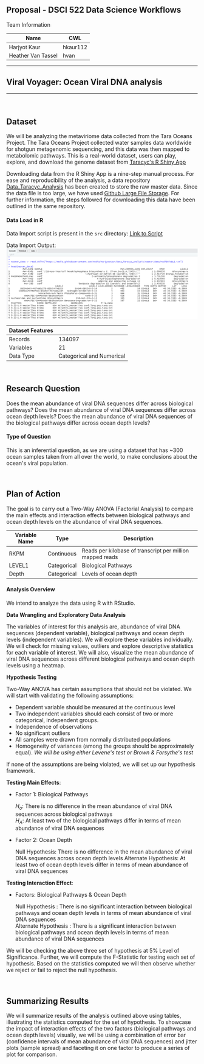 ## Proposal - DSCI 522 Data Science Workflows


Team Information

| Name | CWL |
|---|---|
| Harjyot Kaur | hkaur112 |
| Heather Van Tassel | hvan |


-----------------------------------------------------------------------------------
## Viral Voyager: Ocean Viral DNA analysis
-----------------------------------------------------------------------------------

<br>

## Dataset

We will be analyzing the metaviriome data collected from the Tara Oceans Project. The Tara Oceans Project collected water samples data worldwide for shotgun metagenomic sequencing, and this data was then mapped to metabolomic pathways. This is a real-world dataset, users can play, explore, and download the genome dataset from [Taracyc's R Shiny App](http://oganm.com/shiny/taracyc/)

Downloading data from the R Shiny App is a nine-step manual process. For ease and reproducibility of the analysis, a data repository [Data_Taracyc_Analysis](https://github.com/HarjyotKaur/Data_Taracyc_Analysis) has been created to store the raw master data. Since the data file is too large, we have used [Github Large File Storage](https://git-lfs.github.com/). For further information, the steps followed for downloading this data have been outlined in the same repository.

#### Data Load in R

Data Import script is present in the `src` directory: [Link to Script](https://github.com/HarjyotKaur/DSCI_522_heather_harjyot_taracyc_analysis/blob/master/src/data_load.R)

Data Import Output:
![](/img/Data_Load.PNG)

| Dataset Features | |
|---|---|
| Records | 134097 |
| Variables | 21 |
| Data Type | Categorical and Numerical |

<br>

## Research Question

Does the mean abundance of viral DNA sequences differ across biological pathways? Does the mean abundance of viral DNA sequences differ across ocean depth levels? Does the mean abundance of viral DNA sequences of the biological pathways differ across ocean depth levels?

#### Type of Question

This is an inferential question, as we are using a dataset that has ~300 ocean samples taken from all over the world, to make conclusions about the ocean's viral population.

<br>

## Plan of Action

The goal is to carry out a Two-Way ANOVA (Factorial Analysis) to compare the main effects and interaction effects between biological pathways and ocean depth levels on the abundance of viral DNA sequences.

| Variable Name | Type | Description |
|---|---|---|
| RKPM | Continuous | Reads per kilobase of transcript per million mapped reads |
| LEVEL1 | Categorical | Biological Pathways |
| Depth | Categorical |  Levels of ocean depth |


#### Analysis Overview

We intend to analyze the data using R with RStudio.

__Data Wrangling and Exploratory Data Analysis__

The variables of interest for this analysis are, abundance of viral DNA sequences (dependent variable), biological pathways and ocean depth levels (independent variables). We will explore these variables individually.
We will check for missing values, outliers and explore descriptive statistics for each variable of interest. We will also, visualize the mean abundance of viral DNA sequences across different biological pathways and  ocean depth levels using a heatmap.

__Hypothesis Testing__

Two-Way ANOVA has certain assumptions that should not be violated. We will start with validating the following assumptions:
* Dependent variable should be measured at the continuous level
* Two independent variables should each consist of two or more categorical, independent groups.
* Independence of observations
* No significant outliers
* All samples were drawn from normally distributed populations
* Homogeneity of variances (among the groups should be approximately equal). *We will be using either Levene's test or Brown & Forsythe's test*

If none of the assumptions are being violated, we will set up our hypothesis framework.

__Testing Main Effects__:

* Factor 1: Biological Pathways

   $H_o$: There is no difference in the mean abundance of viral DNA sequences across biological pathways    
   $H_A$: At least two of the biological pathways differ in terms of mean abundance of viral DNA sequences

* Factor 2: Ocean Depth

  Null Hypothesis: There is no difference in the mean abundance of viral DNA sequences across ocean depth levels
  Alternate Hypothesis: At least two of ocean depth levels differ in terms of mean abundance of viral DNA sequences   

__Testing Interaction Effect__:

* Factors: Biological Pathways & Ocean Depth

  Null Hypothesis : There is no significant interaction between biological pathways and ocean depth levels in terms of mean abundance of viral DNA sequences  
  Alternate Hypothesis : There is a significant interaction between biological pathways and ocean depth levels in terms of mean abundance of viral DNA sequences

We will be checking the above three set of hypothesis at  5% Level of Significance. Further, we will compute the F-Statistic for testing each set of hypothesis. Based on the statistics computed we will then observe whether we reject or fail to reject the null hypothesis.

<br>


## Summarizing Results

We will summarize results of the analysis outlined above using tables, illustrating the statistics computed for the set of hypothesis. To showcase the impact of interaction effects of the two factors (biological pathways and ocean depth levels) visually, we will be using a combination of error bar (confidence intervals of mean abundance of viral DNA sequences) and jitter plots (sample spread) and faceting it on one factor to produce a series of plot for comparison.
